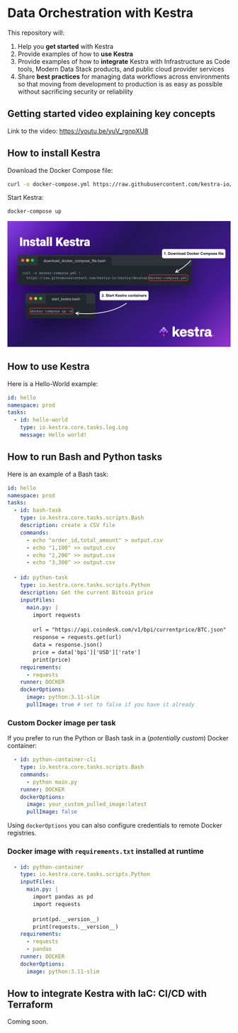 # Data Orchestration with Kestra

This repository will:
1. Help you **get started** with Kestra
2. Provide examples of how to **use Kestra**
3. Provide examples of how to **integrate** Kestra with Infrastructure as Code tools, Modern Data Stack products, and public cloud provider services
4. Share **best practices** for managing data workflows across environments so that moving from development to production is as easy as possible without sacrificing security or reliability

## Getting started video explaining key concepts

Link to the video: https://youtu.be/yuV_rgnpXU8

## How to install Kestra

Download the Docker Compose file:

```sh
curl -o docker-compose.yml https://raw.githubusercontent.com/kestra-io/kestra/develop/docker-compose.yml
```

Start Kestra:

```sh
docker-compose up
```

![install.png](images/install.png)


## How to use Kestra

Here is a Hello-World example:

```yaml
id: hello  
namespace: prod
tasks:
  - id: hello-world
    type: io.kestra.core.tasks.log.Log
    message: Hello world!
```

## How to run Bash and Python tasks

Here is an example of a Bash task:

```yaml
id: hello  
namespace: prod
tasks:  
  - id: bash-task
    type: io.kestra.core.tasks.scripts.Bash
    description: create a CSV file
    commands:
      - echo "order_id,total_amount" > output.csv
      - echo "1,100" >> output.csv
      - echo "2,200" >> output.csv
      - echo "3,300" >> output.csv
  
  - id: python-task
    type: io.kestra.core.tasks.scripts.Python
    description: Get the current Bitcoin price
    inputFiles:
      main.py: |
        import requests
        
        url = "https://api.coindesk.com/v1/bpi/currentprice/BTC.json"
        response = requests.get(url)
        data = response.json()
        price = data['bpi']['USD']['rate']
        print(price)
    requirements:
      - requests
    runner: DOCKER
    dockerOptions:
      image: python:3.11-slim
      pullImage: true # set to false if you have it already
```        

### Custom Docker image per task 

If you prefer to run the Python or Bash task in a (_potentially custom_) Docker container:

```yaml
  - id: python-container-cli
    type: io.kestra.core.tasks.scripts.Bash
    commands:
      - python main.py
    runner: DOCKER
    dockerOptions:
      image: your_custom_pulled_image:latest
      pullImage: false
```

Using `dockerOptions` you can also configure credentials to remote Docker registries.


### Docker image with `requirements.txt` installed at runtime 


```yaml
  - id: python-container
    type: io.kestra.core.tasks.scripts.Python
    inputFiles:
      main.py: |
        import pandas as pd
        import requests
        
        print(pd.__version__)
        print(requests.__version__)
    requirements:
      - requests
      - pandas
    runner: DOCKER
    dockerOptions:
      image: python:3.11-slim
```


## How to integrate Kestra with IaC: CI/CD with Terraform

Coming soon.
